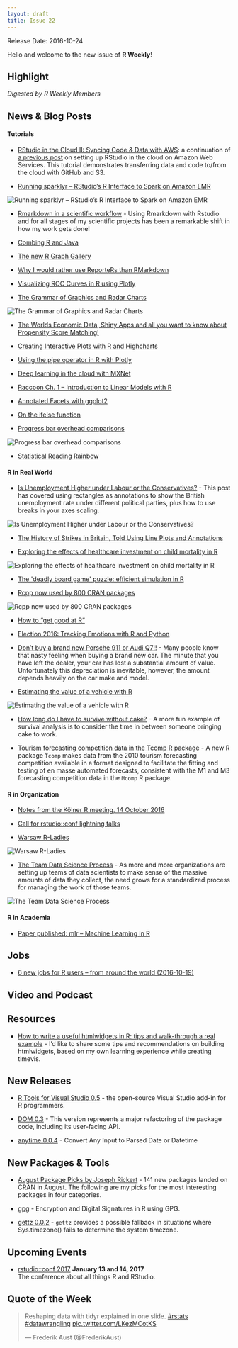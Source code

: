 ```yaml
---
layout: draft
title: Issue 22
---
```


Release Date: 2016-10-24

Hello and welcome to the new issue of **R Weekly**!

## Highlight

*Digested by R Weekly Members*


## News & Blog Posts

#### Tutorials

+ [RStudio in the Cloud II: Syncing Code & Data with AWS](http://strimas.com/r/rstudio-cloud-2/): a continuation of [a previous post](http://strimas.com/r/rstudio-cloud-1/) on setting up RStudio in the cloud on Amazon Web Services. This tutorial demonstrates transferring data and code to/from the cloud with GitHub and S3.

+ [Running sparklyr – RStudio’s R Interface to Spark on Amazon EMR](https://aws.amazon.com/cn/blogs/big-data/running-sparklyr-rstudios-r-interface-to-spark-on-amazon-emr/)

![Running sparklyr – RStudio’s R Interface to Spark on Amazon EMR](https://d2908q01vomqb2.cloudfront.net/b6692ea5df920cad691c20319a6fffd7a4a766b8/2016/10/17/sparklyr_2.gif)

+ [Rmarkdown in a scientific workflow](http://predictiveecology.org/2016/10/21/Rmarkdown-science-workflow.html) - Using Rmarkdown with Rstudio and for all stages of my scientific projects has been a remarkable shift in how my work gets done! 

+ [Combing R and Java](https://datadidit.com/2016/10/15/combing-r-and-java/)

+ [The new R Graph Gallery](https://www.r-bloggers.com/author/david-smith/)

+ [Why I would rather use ReporteRs than RMarkdown](http://www.mango-solutions.com/wp/2016/10/why-i-would-rather-use-reporters-than-rmarkdown/)

+ [Visualizing ROC Curves in R using Plotly](http://moderndata.plot.ly/visualizing-roc-curves-in-r-using-plotly/)

+ [The Grammar of Graphics and Radar Charts](http://www.r-chart.com/2016/10/the-grammar-of-graphics-and-radar-charts.html)

![The Grammar of Graphics and Radar Charts](https://i0.wp.com/2.bp.blogspot.com/-MwCucP8iX-A/WAJJF7vSj2I/AAAAAAAAAzg/P9N4U4gEMag2ml5NvGfxCvn_sYDzbcBJACEw/s640/polar_finished.png)

+ [The Worlds Economic Data, Shiny Apps and all you want to know about Propensity Score Matching!](http://r-exercises.com/2016/10/21/the-worlds-economic-data-shiny-apps-and-all-you-want-to-know-about-propensity-score-matching/)

+ [Creating Interactive Plots with R and Highcharts](https://www.rstudio.com/2016/10/19/creating-interactive-plots-with-r-and-highcharts/)

+ [Using the pipe operator in R with Plotly](http://moderndata.plot.ly/using-the-pipe-operator-in-r-with-plotly/)

+ [Deep learning in the cloud with MXNet](http://rsnippets.blogspot.com/2016/10/deep-learning-in-cloud-with-mxnet.html)

+ [Raccoon Ch. 1 – Introduction to Linear Models with R](http://www.quantide.com/raccoon-ch-1-introduction-to-linear-models-with-r/)

+ [Annotated Facets with ggplot2](https://statbandit.wordpress.com/2016/10/20/annotated-facets-with-ggplot2/)

+ [On the ifelse function](https://privefl.github.io/blog/On-the-ifelse-function/)

+ [Progress bar overhead comparisons](http://peter.solymos.org/code/2016/10/15/progress-bar-overhead-comparisons.html)

![Progress bar overhead comparisons](https://i2.wp.com/peter.solymos.org/images/2016/10/15/pb-overhead.png)

+ [Statistical Reading Rainbow](https://mathewanalytics.com/2016/10/17/statistical-reading-rainbow/)

#### R in Real World

+ [Is Unemployment Higher under Labour or the Conservatives?](http://rforjournalists.com/2016/10/17/is-unemployment-higher-under-labour-or-the-conservatives/) - This post has covered using rectangles as annotations to show the British unemployment rate under different political parties, plus how to use breaks in your axes scaling.

![Is Unemployment Higher under Labour or the Conservatives?](http://i2.wp.com/rforjournalists.com/wp-content/uploads/2016/10/unemployment2.png)

+ [The History of Strikes in Britain, Told Using Line Plots and Annotations](rforjournalists.com/2016/10/17/is-unemployment-higher-under-labour-or-the-conservatives/)

+ [Exploring the effects of healthcare investment on child mortality in R](http://drsimonj.svbtle.com/exploring-a-causal-relation-between-healthcare-investment-and-child-mortality-in-r)

![Exploring the effects of healthcare investment on child mortality in R](https://i0.wp.com/svbtleusercontent.com/n1yn7f9gjs8gua.png)

+ [The 'deadly board game' puzzle: efficient simulation in R](http://varianceexplained.org/r/board-game-simulation/)

+ [Rcpp now used by 800 CRAN packages](http://dirk.eddelbuettel.com/blog/2016/10/16#rcpp_800_packages)

![Rcpp now used by 800 CRAN packages](https://i1.wp.com/dirk.eddelbuettel.com/blog/code/rcpp/RcppGrowth_2016-10-16.png)

+ [How to “get good at R”](http://www.arilamstein.com/blog/2016/10/18/get-good-r/)

+ [Election 2016: Tracking Emotions with R and Python](http://blog.revolutionanalytics.com/2016/10/debate-emotions.html) 

+ [Don’t buy a brand new Porsche 911 or Audi Q7!!](https://longhowlam.wordpress.com/2016/10/19/dont-buy-a-brand-new-porsche-911-or-audi-q7/) - Many people know that nasty feeling when buying a brand new car. The minute that you have left the dealer, your car has lost a substantial amount of value. Unfortunately this depreciation is inevitable, however, the amount depends heavily on the car make and model.

+ [Estimating the value of a vehicle with R](http://blog.revolutionanalytics.com/2016/10/car-valuation.html)

![Estimating the value of a vehicle with R](https://revolution-computing.typepad.com/.a/6a010534b1db25970b01b8d228f412970c-pi)

+ [How long do I have to survive without cake?](http://www.mango-solutions.com/wp/2016/10/how-long-do-i-have-to-survive-without-cake/) - A more fun example of survival analysis is to consider the time in between someone bringing cake to work.

+ [Tourism forecasting competition data in the Tcomp R package](http://ellisp.github.io/blog/2016/10/19/Tcomp) - A new R package `Tcomp` makes data from the 2010 tourism forecasting competition available in a format designed to facilitate the fitting and testing of en masse automated forecasts, consistent with the M1 and M3 forecasting competition data in the `Mcomp` R package. 

#### R in Organization

+ [Notes from the Kölner R meeting, 14 October 2016](http://www.magesblog.com/2016/10/notes-from-kolner-r-meeting-14-october.html)

+ [Call for rstudio::conf lightning talks](https://blog.rstudio.org/2016/10/18/call-for-rstudioconf-lightning-talks/)

+ [Warsaw R-Ladies](http://r-addict.com/2016/10/21/Warsaw-RLadies-01.html)

![Warsaw R-Ladies](https://i1.wp.com/r-addict.com/images/fulls/rladies1.JPG)

+ [The Team Data Science Process](http://blog.revolutionanalytics.com/2016/10/the-team-data-science-process.html) - As more and more organizations are setting up teams of data scientists to make sense of the massive amounts of data they collect, the need grows for a standardized process for managing the work of those teams. 

![The Team Data Science Process](https://revolution-computing.typepad.com/.a/6a010534b1db25970b01bb0945bf4d970d-pi)

#### R in Academia

+ [Paper published: mlr – Machine Learning in R](https://www.r-bloggers.com/paper-published-mlr-machine-learning-in-r/)

## Jobs

+ [6 new jobs for R users – from around the world (2016-10-19)](https://www.r-bloggers.com/6-new-jobs-for-r-users-from-around-the-world-2016-10-19/)

## Video and Podcast



## Resources

+ [How to write a useful htmlwidgets in R: tips and walk-through a real example](http://deanattali.com/blog/htmlwidgets-tips/) - I’d like to share some tips and recommendations on building htmlwidgets, based on my own learning experience while creating timevis.


## New Releases

+ [R Tools for Visual Studio 0.5](http://blog.revolutionanalytics.com/2016/10/rtvs-05-now-available.html) - the open-source Visual Studio add-in for R programmers.

+ [DOM 0.3](http://stattech.wordpress.fos.auckland.ac.nz/2016-13-dom-version-0-3/) - This version represents a major refactoring of the package code, including its user-facing API.

+ [anytime 0.0.4](http://dirk.eddelbuettel.com/blog/2016/10/20#anytime_0.0.4) - Convert Any Input to Parsed Date or Datetime

## New Packages & Tools

+ [August Package Picks by Joseph Rickert](https://www.rstudio.com/2016/10/21/august-package-picks/) - 141 new packages landed on CRAN in August. The following are my picks for the most interesting packages in four categories.

+ [gpg](https://cran.r-project.org/web/packages/gpg/index.html) - Encryption and Digital Signatures in R using GPG.

+ [gettz 0.0.2](http://dirk.eddelbuettel.com/blog/2016/10/17#gettz_0.0.2) - `gettz` provides a possible fallback in situations where Sys.timezone() fails to determine the system timezone.

## Upcoming Events

+ [rstudio::conf 2017](https://www.rstudio.com/conference/)  **January 13 and 14, 2017** <br>
The conference about all things R and RStudio.<br /> 

## Quote of the Week

<blockquote class="twitter-tweet" data-lang="en"><p lang="en" dir="ltr">Reshaping data with tidyr explained in one slide. <a href="https://twitter.com/hashtag/rstats?src=hash">#rstats</a> <a href="https://twitter.com/hashtag/datawrangling?src=hash">#datawrangling</a> <a href="https://t.co/LKezMCotKS">pic.twitter.com/LKezMCotKS</a></p>&mdash; Frederik Aust (@FrederikAust) <a href="https://twitter.com/FrederikAust/status/789101346595151872"></a></blockquote>

